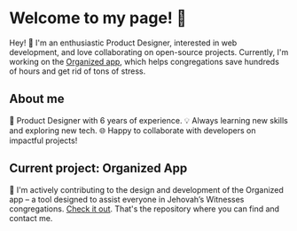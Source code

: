 # Welcome to my page! 🚀

Hey! 👋 I'm an enthusiastic Product Designer, interested in web development, and love collaborating on open-source projects.
Currently, I'm working on the [Organized app]([url](https://github.com/sws2apps/organized-app)), which helps congregations save hundreds of hours and get rid of tons of stress.

## About me

🎨 Product Designer with 6 years of experience.
💡 Always learning new skills and exploring new tech.
🌐 Happy to collaborate with developers on impactful projects!

## Current project: Organized App

🚀 I'm actively contributing to the design and development of the Organized app – a tool designed to assist everyone in Jehovah’s Witnesses congregations. [Check it out](https://github.com/sws2apps/organized-app). That's the repository where you can find and contact me.
